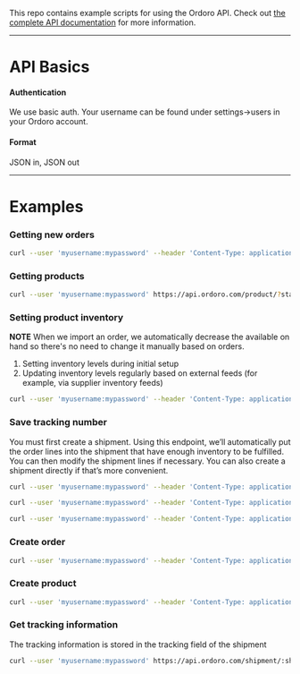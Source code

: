 This repo contains example scripts for using the Ordoro API. Check out [the complete API documentation](http://docs.ordoro.apiary.io/) for more information.

***

# API Basics

#### Authentication

We use basic auth. Your username can be found under settings->users in your Ordoro account.

#### Format

JSON in, JSON out

***

# Examples

### Getting new orders

```sh
curl --user 'myusername:mypassword' --header 'Content-Type: application/json' https://api.ordoro.com/order/?status=new
```

### Getting products

```sh
curl --user 'myusername:mypassword' https://api.ordoro.com/product/?status=active
```

### Setting product inventory

__NOTE__ When we import an order, we automatically decrease the available on hand so there's no need to change it manually based on orders.

1. Setting inventory levels during initial setup
2. Updating inventory levels regularly based on external feeds (for example, via supplier inventory feeds)

```sh
curl --user 'myusername:mypassword' --header 'Content-Type: application/json' --request PUT --data '{"on_hand":99}' https://api.ordoro.com/product/:sku/warehouse/:warehouse_id/
```

### Save tracking number

You must first create a shipment. Using this endpoint, we’ll automatically put the order lines into the shipment that have enough inventory to be fulfilled. You can then modify the shipment lines if necessary. You can also create a shipment directly if that’s more convenient.

```sh
curl --user 'myusername:mypassword' --header 'Content-Type: application/json' --request POST https://api.ordoro.com/order/:order_id/create_shipment/
```

```sh
curl --user 'myusername:mypassword' --header 'Content-Type: application/json' --request PUT --data '{"quantity":99}' https://api.ordoro.com/shipment/:shipment_id/line/:line_id/
```

```sh
curl --user 'myusername:mypassword' --header 'Content-Type: application/json' --request POST --data '{"notify_cart":true, "tracking":{"shipping_method: "fast","tracking":91728387,"vendor":"UPS","cost":55}}' https://api.ordoro.com/shipment/:shipment_id/tracking/
```

### Create order

```sh
curl --user 'myusername:mypassword' --header 'Content-Type: application/json' --request POST --data '{"order_id": "unique-order-id", "billing_address": {"name": "Frank"}, "shipping_address": {"name": "John"}}' https://api.ordoro.com/order/
```

### Create product

```sh
curl --user 'myusername:mypassword' --header 'Content-Type: application/json' --request POST --data '{"sku": "unique-sku", "name": "displayme"}' https://api.ordoro.com/product/
```

### Get tracking information

The tracking information is stored in the tracking field of the shipment

```sh
curl --user 'myusername:mypassword' https://api.ordoro.com/shipment/:shipment_id/
```
